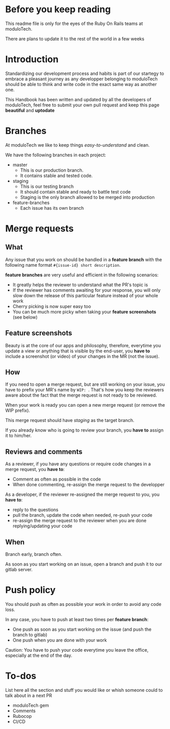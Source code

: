 # Before you keep reading

This readme file is only for the eyes of the Ruby On Rails teams at moduloTech.

There are plans to update it to the rest of the world in a few weeks

# Introduction

Standardizing our development process and habits is part of our startegy to embrace a pleasant journey as any developper belonging to moduloTech should be able to think and write code in the exact same way as another one.

This Handbook has been written and updated by all the developers of moduloTech, feel free to submit your own pull request and keep this page **beautiful** and **uptodate**

# Branches

At moduloTech we like to keep things *easy-to-understand* and clean.

We have the following branches in each project:
  * master
    * This is our production branch.
    * It contains stable and tested code.
  * staging
    * This is our testing branch
    * It should contain stable and ready to battle test code
    * Staging is the only branch allowed to be merged into production
  * feature-branches
    * Each issue has its own branch

# Merge requests
## What

Any issue that you work on should be handled in a **feature branch** with the following name format `#{issue-id} short description`.

**feature branches** are very useful and efficient in the following scenarios:
  * It greatly helps the reviewer to understand what the PR's topic is
  * If the reviewer has comments awaiting for your response, you will only slow down the release of this particular feature instead of your whole work
  * Cherry picking is now super easy too
  * You can be much more picky when taking your **feature screenshots** (see below)

## Feature screenshots

Beauty is at the core of our apps and philosophy, therefore, everytime you update a view or anything that is visible by the end-user, you **have to** include a screenshot (or video) of your changes in the MR (not the issue).

## How

If you need to open a merge request, but are still working on your issue, you have to prefix your MR's name by `WIP: `. That's how you keep the reviewers aware about the fact that the merge request is not ready to be reviewed.

When your work is ready you can open a new merge request (or remove the WIP prefix).

This merge request should have *staging* as the target branch.

If you already know who is going to review your branch, you **have to** assign it to him/her.

## Reviews and comments

As a reviewer, if you have any questions or require code changes in a merge request, you **have to**:
* Comment as often as possible in the code
* When done commenting, re-assign the merge request to the developper

As a developer, if the reviewer re-assigned the merge request to you, you **have to**:
* reply to the questions
* pull the branch, update the code when needed, re-push your code
* re-assign the merge request to the reviewer when you are done replying/updating your code

## When

Branch early, branch often.

As soon as you start working on an issue, open a branch and push it to our gitlab server.

# Push policy

You should push as often as possible your work in order to avoid any code loss.

In any case, you have to push at least two times per **feature branch**:
* One push as soon as you start working on the issue (and push the branch to gitlab)
* One push when you are done with your work

Caution: You have to push your code everytime you leave the office, especially at the end of the day.

# To-dos

List here all the section and stuff you would like or whish someone could to talk about in a next PR

* moduloTech gem
* Comments
* Rubocop
* CI/CD
